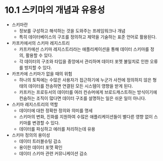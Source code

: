 # 10.1 스키마의 개념과 유용성

- 스키마란
    - 정보를 구성하고 해석하는 것을 도와주는 프레임워크나 개념
    - 특히 데이터베이스의 구조를 정의하고 제약을 기술하는 표준 언어로 활용된다.
- 카프카에서의 스키마 레지스트리
    - 카프카에선 스키마 레지스트리라는 애플리케이션을 통해 데이터 스키마를 정의, 활용할 수 있다.
    - 각 데이터의 구조와 타입을 중앙에서 관리하며 데이터 포멧 불일치로 인한 오류를 방지할 수 있다.
- 카프카에 스키마가 없을 때의 위험
    - 하나의 토픽에는 수많은 사용자가 접근하기에 누군가 사전에 정의하지 않은 형태의 데이터를 전송하면 연결된 모든 시스템이 영향을 받게 된다.
    - 카프카는 프로듀서의 데이터를 여러 컨슈머에게 브로드캐스트하는 방식이기에 컨슘하는 조직이 많다면 데이터 구조를 설명하는 일은 쉬운 일이 아니다.
- 스키마 레지스트리의 역할
    - 데이터에 대한 정확한 정의와 의미를 명세
    - 스키마의 변화, 진화를 지원하여 수많은 애플리케이션들이 별다른 영향 없이 스키마를 변경할 수 있다.
    - 데이터를 파싱하고 에러를 처리하는데 유용
- 스키마 정의의 용이성
    - 데이터 트러블슈팅 감소
    - 용이한 데이터 포맷 확인
    - 데이터 스키마 관련 커뮤니케이션 감소

